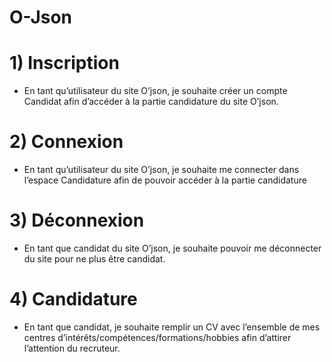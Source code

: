 # O-Json

# 1)  Inscription
  - En tant qu’utilisateur du site O’json, je souhaite créer un compte Candidat afin d’accéder à la partie candidature du site O’json.
# 2) Connexion
  - En tant qu’utilisateur du site O’json, je souhaite me connecter dans l’espace Candidature afin de pouvoir accéder à la partie candidature
# 3) Déconnexion
   - En tant que candidat du site O’json, je souhaite pouvoir me déconnecter du site pour ne plus être candidat.
# 4) Candidature
   - En tant que candidat, je souhaite remplir un CV avec l’ensemble de mes centres d’intérêts/compétences/formations/hobbies afin d’attirer l’attention du recruteur. 
